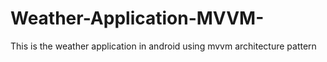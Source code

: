 # Weather-Application-MVVM-
This is the weather application in android using mvvm architecture pattern
